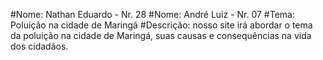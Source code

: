 #Nome: Nathan Eduardo - Nr. 28
#Nome: André Luiz - Nr. 07
#Tema: Poluição na cidade de Maringá
#Descrição: nosso site irá abordar o tema da poluição na cidade de Maringá, suas causas e consequências na vida dos cidadãos.
